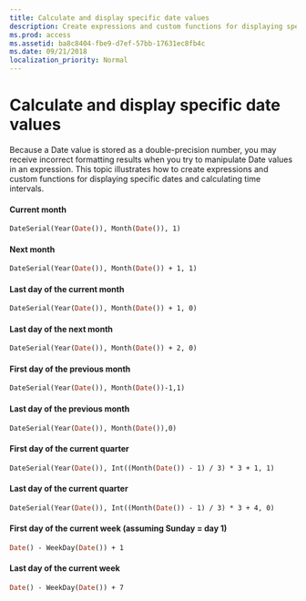 ```yaml
---
title: Calculate and display specific date values
description: Create expressions and custom functions for displaying specific dates and calculating time intervals.
ms.prod: access
ms.assetid: ba8c8404-fbe9-d7ef-57bb-17631ec8fb4c
ms.date: 09/21/2018
localization_priority: Normal
---
```



# Calculate and display specific date values

Because a Date value is stored as a double-precision number, you may receive incorrect formatting results when you try to manipulate Date values in an expression. This topic illustrates how to create expressions and custom functions for displaying specific dates and calculating time intervals. 


#### Current month 

```vb
DateSerial(Year(Date()), Month(Date()), 1)
```

#### Next month

```vb
DateSerial(Year(Date()), Month(Date()) + 1, 1)
```

#### Last day of the current month 

```vb
DateSerial(Year(Date()), Month(Date()) + 1, 0)
```

#### Last day of the next month 

```vb
DateSerial(Year(Date()), Month(Date()) + 2, 0)
```

#### First day of the previous month 

```vb
DateSerial(Year(Date()), Month(Date())-1,1)
```

#### Last day of the previous month

```vb
DateSerial(Year(Date()), Month(Date()),0)
```

#### First day of the current quarter

```vb
DateSerial(Year(Date()), Int((Month(Date()) - 1) / 3) * 3 + 1, 1)
```

#### Last day of the current quarter

```vb
DateSerial(Year(Date()), Int((Month(Date()) - 1) / 3) * 3 + 4, 0)
```

#### First day of the current week (assuming Sunday = day 1)

```vb
Date() - WeekDay(Date()) + 1
```

#### Last day of the current week 

```vb
Date() - WeekDay(Date()) + 7
```


